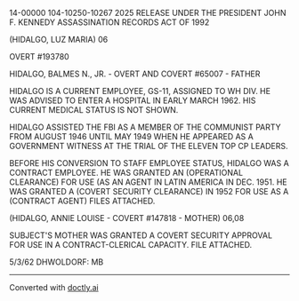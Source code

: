 14-00000
104-10250-10267
2025 RELEASE UNDER THE PRESIDENT JOHN F. KENNEDY ASSASSINATION RECORDS ACT OF 1992

(HIDALGO, LUZ MARIA) 06

OVERT #193780

HIDALGO, BALMES N., JR. - OVERT AND COVERT #65007 - FATHER

HIDALGO IS A CURRENT EMPLOYEE, GS-11, ASSIGNED TO WH DIV. HE WAS ADVISED TO ENTER A HOSPITAL IN EARLY MARCH 1962. HIS CURRENT MEDICAL STATUS IS NOT SHOWN.

HIDALGO ASSISTED THE FBI AS A MEMBER OF THE COMMUNIST PARTY FROM AUGUST 1946 UNTIL MAY 1949 WHEN HE APPEARED AS A GOVERNMENT WITNESS AT THE TRIAL OF THE ELEVEN TOP CP LEADERS.

BEFORE HIS CONVERSION TO STAFF EMPLOYEE STATUS, HIDALGO WAS A CONTRACT EMPLOYEE. HE WAS GRANTED AN (OPERATIONAL CLEARANCE) FOR USE (AS AN AGENT IN LATIN AMERICA IN DEC. 1951. HE WAS GRANTED A (COVERT SECURITY CLEARANCE) IN 1952 FOR USE AS A (CONTRACT AGENT) FILES ATTACHED.

(HIDALGO, ANNIE LOUISE - COVERT #147818 - MOTHER) 06,08

SUBJECT'S MOTHER WAS GRANTED A COVERT SECURITY APPROVAL FOR USE IN A CONTRACT-CLERICAL CAPACITY. FILE ATTACHED.

5/3/62
DHWOLDORF: MB


---
Converted with [doctly.ai](https://doctly.ai)